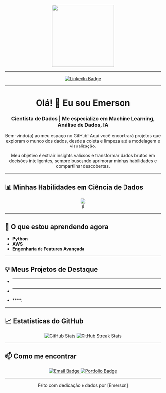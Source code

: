 <div id="header" align="center">
  <img src="https://media.giphy.com/media/LmNwrBhejkK9xVs0YJ/giphy.gif" width="200"/> </div>

---

<div id="badges" align="center">
  <a href="https://www.linkedin.com/in/SEU_USUARIO_LINKEDIN/](https://www.linkedin.com/feed/)">
    <img src="https://img.shields.io/badge/LinkedIn-blue?style=for-the-badge&logo=linkedin&logoColor=white" alt="LinkedIn Badge"/>
  </a>
</div>

---

<div id="profile-text" align="center">
  <h1>Olá! 👋 Eu sou Emerson</h1>
  <h3>Cientista de Dados | Me especializo em Machine Learning, Análise de Dados, IA</h3>
  <p>Bem-vindo(a) ao meu espaço no GitHub! Aqui você encontrará projetos que exploram o mundo dos dados, desde a coleta e limpeza até a modelagem e visualização.</p>
  <p>Meu objetivo é extrair insights valiosos e transformar dados brutos em decisões inteligentes, sempre buscando aprimorar minhas habilidades e compartilhar descobertas.</p>
</div>

---

## 📊 Minhas Habilidades em Ciência de Dados

<div id="skills" align="center">
  <img src="https://skillicons.dev/icons?i=python,r,pandas,numpy,scikitlearn,tensorflow,pytorch,jupyter,tableau,powerbi,sql,excel,aws,docker,git,github,vscode" /><br>
  <em>()</em>
</div>

---

## 🌱 O que estou aprendendo agora

- **Python** 
- **AWS** 
- **Engenharia de Features Avançada**

---

## 💡 Meus Projetos de Destaque

- ****
- ****
- ****:

---

## 📈 Estatísticas do GitHub

<div id="github-stats" align="center">
  <img src="https://github-readme-stats.vercel.app/api?username=SEU_USUARIO_GITHUB&show_icons=true&theme=dark" alt="GitHub Stats"/>
  <img src="https://github-readme-streak-stats.herokuapp.com/?user=SEU_USUARIO_GITHUB&theme=dark" alt="GitHub Streak Stats"/>
</div>

---

## 📫 Como me encontrar

<div id="contact-me" align="center">
  <a href="mailto:etmelomoraes@outlook.com">
    <img src="https://img.shields.io/badge/Email-D14836?style=for-the-badge&logo=gmail&logoColor=white" alt="Email Badge"/>
  </a>
  <a href="https://seuwabsite.com">
    <img src="https://img.shields.io/badge/Portfolio-FF5722?style=for-the-badge&logo=gatsby&logoColor=white" alt="Portfolio Badge"/>
  </a>
</div>

---

<div id="footer" align="center">
  Feito com dedicação e dados por [Emerson]
</div>
